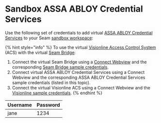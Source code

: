 # Sandbox ASSA ABLOY Credential Services

Use the following set of credentials to add virtual [ASSA ABLOY Credential Services](../assa-abloy-credential-services-credential-manager-in-development.md) to your Seam [sandbox workspace](../../core-concepts/workspaces/#sandbox-workspaces):

{% hint style="info" %}
To use the virtual [Visionline Access Control System](../../device-and-system-integration-guides/assa-abloy-visionline-access-control-system/) (ACS) with the virtual [Seam Bridge](../../capability-guides/seam-bridge.md):&#x20;

1. Connect the virtual Seam Bridge using a [Connect Webview](../../core-concepts/connect-webviews/) and the corresponding [Seam Bridge sample credentials](seam-bridge-sample-data.md).
2. Connect virtual ASSA ABLOY Credential Services using a Connect Webview and the corresponding ASSA ABLOY Credential Services sample credentials (listed in this topic).
3. Connect the virtual Visionline ACS using a Connect Webview and the [Visionline sample credentials](assa-abloy-visionline-access-management-system-sample-data.md).&#x20;
{% endhint %}

| Username | Password |
| -------- | -------- |
| jane     | 1234     |
